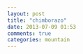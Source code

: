 ```yaml
---
layout: post
title: "chimborazo"
date: 2013-07-09 01:53
comments: true
categories: mountain
---
```

